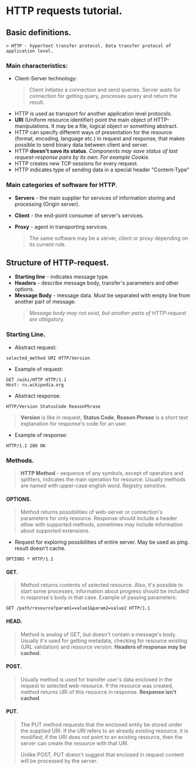 # HTTP requests tutorial.

## Basic definitions.
    > HTTP - hypertext transfer protocol. Data transfer protocol of application level.

### Main characteristics:

* Client-Server technology:
    > Client initiates a connection and send queries. Server waits for connection
        for getting query, processes query and return the result.
* HTTP is used as transport for another application level protocols.
* **URI** (Uniform resource identifier) point the main object of HTTP-manipulations.
    It may be a file, logical object or something abstract.
* HTTP can specify different ways of presentation for the resource
  (format, encoding, language etc.) in request and response, 
  that makes possible to send binary data between client and server.
* HTTP **doesn't save its status**. _Components may save status of last 
  request-response pairs by its own. For example Cookie._
* HTTP creates new TCP sessions for every request.
* HTTP indicates type of sending data in a special header "Content-Type"

### Main categories of software for HTTP.
* **Servers** - the main supplier for services of information storing 
  and processing (Origin server). 
* **Client** - the end-point consumer of server's services. 
* **Proxy** - agent in transporting services.

    > The same software may be a server, client or proxy depending 
        on its current role.

## Structure of HTTP-request.
* **Starting line** - indicates message type.
* **Headers** - describe message body, transfer's parameters and other options.
* **Message Body** - message data. Must be separated with empty line from 
  another part of message.
    > _Message body may not exist, but another parts of HTTP-request 
        are obligatory._

### Starting Line.
* Abstract request:
```http request
selected_method URI HTTP/Version
```
* Example of request:
```http request
GET /wiki/HTTP HTTP/1.1
Host: ru.wikipedia.org
```
* Abstract response:
```http request
HTTP/Version StatusCode ReasonPhrase
```
> **Version** is like in request, **Status Code**, **Reason Phrase** is a short
    text explanation for response's code for an user.
* Example of response:
```http request
HTTP/1.1 200 OK
```

### **Methods**.
> **HTTP Method** - sequence of any symbols, except of operators 
    and splitters, indicates the main operation for resource. Usually
    methods are named with upper-case english word. Registry sensitive.

#### OPTIONS.
> Method returns possibilities of web-server or connection's parameters for 
    only resource. Response should include a header _allow_ with supported
    methods, sometimes may include information about supported extensions.
* Request for exploring possibilities of entire server. May be used as ping.
  result doesn't cache.
```http request
OPTIONS * HTTP/1.1
```

#### GET.
> Method returns contents of selected resource. Also, it's possible to start some
    processes, information about progress should be included in response's body
    in that case. 
> Example of passing parameters:
```http request
GET /path/resource?param1=value1&param2=value2 HTTP/1.1
```

#### HEAD.
> Method is analog of GET, but doesn't contain a message's body.
    Usually it's used for getting metadata, checking for resource existing 
    (URL validation) and resource version.
> **Headers of response may be cached.**

#### POST.
> Usually method is used for transfer user's data enclosed in the request 
    to selected web-resource. If the resource was created, method returns
    URI of this resource in response. **Response isn't cached**.

#### PUT.
> The PUT method requests that the enclosed entity be stored under the supplied URI. 
> If the URI refers to an already existing resource, it is modified; 
> if the URI does not point to an existing resource, 
> then the server can create the resource with that URI.
> 
> Unlike POST, PUT doesn't suggest that enclosed in request content 
> will be processed by the server.